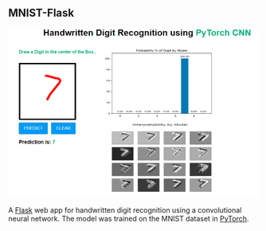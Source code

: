 ## MNIST-Flask

![](https://github.com/harish678/MNIST-Flask/blob/master/static/screenshot.PNG?raw=true)

A [Flask](http://flask.pocoo.org/) web app for handwritten digit recognition using a convolutional neural network. The model was trained on the MNIST dataset in [PyTorch](https://pytorch.org/).
